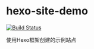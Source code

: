 # hexo-site-demo

[![Build Status](https://travis-ci.org/4demo/hexo-site-demo.svg?branch=master)](https://travis-ci.org/4demo/hexo-site-demo)

使用Hexo框架创建的示例站点
